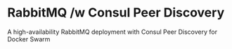 # RabbitMQ /w Consul Peer Discovery
A high-availability RabbitMQ deployment with Consul Peer Discovery for Docker Swarm
